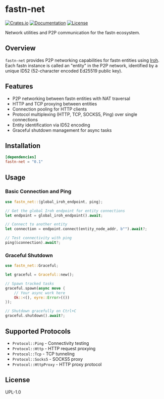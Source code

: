 # fastn-net

[![Crates.io](https://img.shields.io/crates/v/fastn-net.svg)](https://crates.io/crates/fastn-net)
[![Documentation](https://docs.rs/fastn-net/badge.svg)](https://docs.rs/fastn-net)
[![License](https://img.shields.io/crates/l/fastn-net.svg)](LICENSE)

Network utilities and P2P communication for the fastn ecosystem.

## Overview

`fastn-net` provides P2P networking capabilities for fastn entities using [Iroh](https://github.com/n0-computer/iroh). Each fastn instance is called an "entity" in the P2P network, identified by a unique ID52 (52-character encoded Ed25519 public key).

## Features

- P2P networking between fastn entities with NAT traversal
- HTTP and TCP proxying between entities
- Connection pooling for HTTP clients
- Protocol multiplexing (HTTP, TCP, SOCKS5, Ping) over single connections
- Entity identification via ID52 encoding
- Graceful shutdown management for async tasks

## Installation

```toml
[dependencies]
fastn-net = "0.1"
```

## Usage

### Basic Connection and Ping

```rust
use fastn_net::{global_iroh_endpoint, ping};

// Get the global Iroh endpoint for entity connections
let endpoint = global_iroh_endpoint().await;

// Connect to another entity
let connection = endpoint.connect(entity_node_addr, b"").await?;

// Test connectivity with ping
ping(&connection).await?;
```

### Graceful Shutdown

```rust
use fastn_net::Graceful;

let graceful = Graceful::new();

// Spawn tracked tasks
graceful.spawn(async move {
    // Your async work here
    Ok::<(), eyre::Error>(())
});

// Shutdown gracefully on Ctrl+C
graceful.shutdown().await?;
```

## Supported Protocols

- `Protocol::Ping` - Connectivity testing
- `Protocol::Http` - HTTP request proxying
- `Protocol::Tcp` - TCP tunneling
- `Protocol::Socks5` - SOCKS5 proxy
- `Protocol::HttpProxy` - HTTP proxy protocol

## License

UPL-1.0